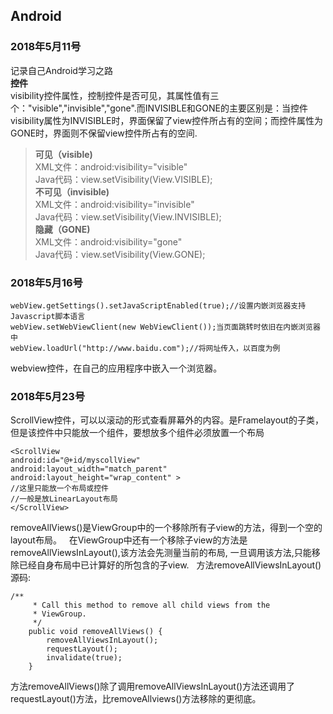 ## Android  
### 2018年5月11号  
记录自己Android学习之路  
**控件**  
visibility控件属性，控制控件是否可见，其属性值有三个："visible","invisible","gone".而INVISIBLE和GONE的主要区别是：当控件visibility属性为INVISIBLE时，界面保留了view控件所占有的空间；而控件属性为GONE时，界面则不保留view控件所占有的空间.  
>**可见（visible)**    
>XML文件：android:visibility="visible"  
>Java代码：view.setVisibility(View.VISIBLE);  
>**不可见（invisible)**  
>XML文件：android:visibility="invisible"  
>Java代码：view.setVisibility(View.INVISIBLE);  
>**隐藏（GONE)**  
>XML文件：android:visibility="gone"  
>Java代码：view.setVisibility(View.GONE);    
  
### 2018年5月16号  
```
webView.getSettings().setJavaScriptEnabled(true);//设置内嵌浏览器支持Javascript脚本语言
webView.setWebViewClient(new WebViewClient());当页面跳转时依旧在内嵌浏览器中
webView.loadUrl("http://www.baidu.com");//将网址传入，以百度为例
```
webview控件，在自己的应用程序中嵌入一个浏览器。  
### 2018年5月23号  
ScrollView控件，可以以滚动的形式查看屏幕外的内容。是Framelayout的子类，但是该控件中只能放一个组件，要想放多个组件必须放置一个布局
```
<ScrollView
android:id="@+id/myscollView"  
android:layout_width="match_parent" 
android:layout_height="wrap_content" > 
//这里只能放一个布局或控件
//一般是放LinearLayout布局
</ScrollView>
```
removeAllViews()是ViewGroup中的一个移除所有子view的方法，得到一个空的layout布局。  
在ViewGroup中还有一个移除子view的方法是removeAllViewsInLayout(),该方法会先测量当前的布局, 一旦调用该方法,只能移除已经自身布局中已计算好的所包含的子view.  
方法removeAllViewsInLayout()源码:  
```
/** 
     * Call this method to remove all child views from the 
     * ViewGroup. 
     */  
    public void removeAllViews() {  
        removeAllViewsInLayout();  
        requestLayout();  
        invalidate(true);  
    } 
```
方法removeAllViews()除了调用removeAllViewsInLayout()方法还调用了requestLayout()方法，比removeAllviews()方法移除的更彻底。  
